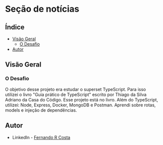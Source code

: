 # Seção de notícias

## Índice

- [Visão Geral](#visão-geral)
  - [O Desafio](#o-desafio)
- [Autor](#autor)

## Visão Geral

### O Desafio

O objetivo desse projeto era estudar o superset TypeScript. Para isso utilizei o livro "Guia prático de TypeScript" escrito por Thiago da Silva Adriano da Casa do Código. Esse projeto está no livro.
Além do TypeScript, utilizei: Node, Express, Docker, MongoDB e Postman. Aprendi sobre rotas, models e injeção de dependências.

## Autor

- LinkedIn - [Fernando R Costa](https://www.linkedin.com/in/fernando-r-costa/)